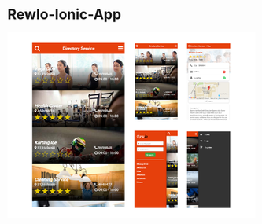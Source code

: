 # RewIo-Ionic-App

![alt tag](https://github.com/victory21th/RewIo-Ionic-App/blob/master/screenshots.jpg)
